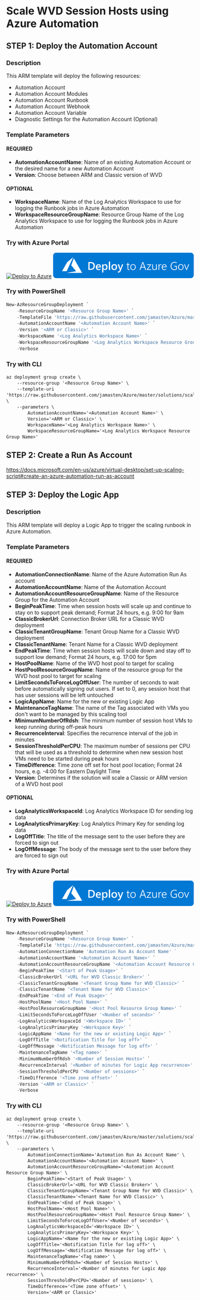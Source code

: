 # Scale WVD Session Hosts using Azure Automation

## STEP 1: Deploy the Automation Account

### Description

This ARM template will deploy the following resources:

* Automation Account
* Automation Account Modules
* Automation Account Runbook
* Automation Account Webhook
* Automation Account Variable
* Diagnostic Settings for the Automation Account (Optional)

### Template Parameters

#### REQUIRED

* **AutomationAccountName**: Name of an existing Automation Account or the desired name for a new Automation Account
* **Version**: Choose between ARM and Classic version of WVD

#### OPTIONAL

* **WorkspaceName**: Name of the Log Analytics Workspace to use for logging the Runbook jobs in Azure Automation
* **WorkspaceResourceGroupName**: Resource Group Name of the Log Analytics Workspace to use for logging the Runbook jobs in Azure Automation

### Try with Azure Portal

[![Deploy to Azure](https://aka.ms/deploytoazurebutton)](https://portal.azure.com/#create/Microsoft.Template/uri/https%3A%2F%2Fraw.githubusercontent.com%2Fjamasten%2FAzure%2Fmaster%2Fsolutions%2FscalingAutomation%2FscalingAutomationAccount.json)
[![Deploy to Azure Gov](https://raw.githubusercontent.com/Azure/azure-quickstart-templates/master/1-CONTRIBUTION-GUIDE/images/deploytoazuregov.svg?sanitize=true)](https://portal.azure.us/#create/Microsoft.Template/uri/https%3A%2F%2Fraw.githubusercontent.com%2Fjamasten%2FAzure%2Fmaster%2Fsolutions%2FscalingAutomation%2FscalingAutomationAccount.json)

### Try with PowerShell

````powershell
New-AzResourceGroupDeployment `
    -ResourceGroupName '<Resource Group Name>' `
    -TemplateFile 'https://raw.githubusercontent.com/jamasten/Azure/master/solutions/scalingAutomation/scalingAutomationAccount.json' `
    -AutomationAccountName '<Automation Account Name>' `
    -Version '<ARM or Classic>' `
    -WorkspaceName '<Log Analytics Workspace Name>' `
    -WorkspaceResourceGroupName '<Log Analytics Workspace Resource Group Name>' `
    -Verbose
````

### Try with CLI

````cli
az deployment group create \
    --resource-group '<Resource Group Name>' \
    --template-uri 'https://raw.githubusercontent.com/jamasten/Azure/master/solutions/scalingAutomation/scalingAutomationAccount.json' \
    --parameters \
        AutomationAccountName='<Automation Account Name>' \
        Version='<ARM or Classic>' \
        WorkspaceName='<Log Analytics Workspace Name>' \
        WorkspaceResourceGroupName='<Log Analytics Workspace Resource Group Name>'
````

## STEP 2: Create a Run As Account

https://docs.microsoft.com/en-us/azure/virtual-desktop/set-up-scaling-script#create-an-azure-automation-run-as-account

## STEP 3: Deploy the Logic App

### Description

This ARM template will deploy a Logic App to trigger the scaling runbook in Azure Automation.

### Template Parameters

#### REQUIRED

* **AutomationConnectionName**: Name of the Azure Automation Run As account
* **AutomationAccountName**: Name of the Automation Account
* **AutomationAccountResourceGroupName**: Name of the Resource Group for the Automation Account
* **BeginPeakTime**: Time when session hosts will scale up and continue to stay on to support peak demand; Format 24 hours, e.g. 9:00 for 9am
* **ClassicBrokerUrl**: Connection Broker URL for a Classic WVD deployment
* **ClassicTenantGroupName**: Tenant Group Name for a Classic WVD deployment
* **ClassicTenantName**: Tenant Name for a Classic WVD deployment
* **EndPeakTime**: Time when session hosts will scale down and stay off to support low demand; Format 24 hours, e.g. 17:00 for 5pm
* **HostPoolName**: Name of the WVD host pool to target for scaling
* **HostPoolResourceGroupName**: Name of the resource group for the WVD host pool to target for scaling
* **LimitSecondsToForceLogOffUser**: The number of seconds to wait before automatically signing out users. If set to 0, any session host that has user sessions will be left untouched
* **LogicAppName**: Name for the new or existing Logic App
* **MaintenanceTagName**: The name of the Tag associated with VMs you don't want to be managed by this scaling tool
* **MinimumNumberOfRdsh**: The minimum number of session host VMs to keep running during off-peak hours
* **RecurrenceInterval**: Specifies the recurrence interval of the job in minutes
* **SessionThresholdPerCPU**: The maximum number of sessions per CPU that will be used as a threshold to determine when new session host VMs need to be started during peak hours
* **TimeDifference**: Time zone off set for host pool location; Format 24 hours, e.g. -4:00 for Eastern Daylight Time
* **Version**: Determines if the solution will scale a Classic or ARM version of a WVD host pool

#### OPTIONAL

* **LogAnalyticsWorkspaceId**: Log Analytics Workspace ID for sending log data
* **LogAnalyticsPrimaryKey**: Log Analytics Primary Key for sending log data
* **LogOffTitle**: The title of the message sent to the user before they are forced to sign out
* **LogOffMessage**: The body of the message sent to the user before they are forced to sign out

### Try with Azure Portal

[![Deploy to Azure](https://aka.ms/deploytoazurebutton)](https://portal.azure.com/#create/Microsoft.Template/uri/https%3A%2F%2Fraw.githubusercontent.com%2Fjamasten%2FAzure%2Fmaster%2Fsolutions%2FscalingAutomation%2FscalingLogicApp.jsonn)
[![Deploy to Azure Gov](https://raw.githubusercontent.com/Azure/azure-quickstart-templates/master/1-CONTRIBUTION-GUIDE/images/deploytoazuregov.svg?sanitize=true)](https://portal.azure.us/#create/Microsoft.Template/uri/https%3A%2F%2Fraw.githubusercontent.com%2Fjamasten%2FAzure%2Fmaster%2Fsolutions%2FscalingAutomation%2FscalingLogicApp.json)

### Try with PowerShell

````powershell
New-AzResourceGroupDeployment `
    -ResourceGroupName '<Resource Group Name>' `
    -TemplateFile 'https://raw.githubusercontent.com/jamasten/Azure/master/solutions/scalingAutomation/scalingLogicApp.json' `
    -AutomationConnectionName 'Automation Run As Account Name' ` 
    -AutomationAccountName '<Automation Account Name>' `
    -AutomationAccountResourceGroupName '<Automation Account Resource Group Name>' `
    -BeginPeakTime '<Start of Peak Usage>' `
    -ClassicBrokerUrl '<URL for WVD Classic Broker>' `
    -ClassicTenantGroupName '<Tenant Group Name for WVD Classic>' `
    -ClassicTenantName '<Tenant Name for WVD Classic>' `
    -EndPeakTime '<End of Peak Usage>' `
    -HostPoolName '<Host Pool Name>' `
    -HostPoolResourceGroupName '<Host Pool Resource Group Name>' `
    -LimitSecondsToForceLogOffUser '<Number of seconds>' `
    -LogAnalyticsWorkspaceId '<Workspace ID>' `
    -LogAnalyticsPrimaryKey '<Workspace Key>' `
    -LogicAppName '<Name for the new or existing Logic App>' `
    -LogOffTitle '<Notification Title for log off>' `
    -LogOffMessage '<Notification Message for log off>' `
    -MaintenanceTagName '<Tag name>' `
    -MinimumNumberOfRdsh '<Number of Session Hosts>' `
    -RecurrenceInterval '<Number of minutes for Logic App recurrence>' `
    -SessionThresholdPerCPU '<Number of sessions>' `
    -TimeDifference '<Time zone offset>' `
    -Version '<ARM or Classic>' `
    -Verbose
````

### Try with CLI

````cli
az deployment group create \
    --resource-group '<Resource Group Name>' \
    --template-uri 'https://raw.githubusercontent.com/jamasten/Azure/master/solutions/scalingAutomation/scalingLogicApp.json' \
    --parameters \
        AutomationConnectionName='Automation Run As Account Name' \
        AutomationAccountName='<Automation Account Name>' \
        AutomationAccountResourceGroupName='<Automation Account Resource Group Name>' \
        BeginPeakTime='<Start of Peak Usage>' \
        ClassicBrokerUrl='<URL for WVD Classic Broker>' \
        ClassicTenantGroupName='<Tenant Group Name for WVD Classic>' \
        ClassicTenantName='<Tenant Name for WVD Classic>' \
        EndPeakTime='<End of Peak Usage>' \
        HostPoolName='<Host Pool Name>' \
        HostPoolResourceGroupName='<Host Pool Resource Group Name>' \
        LimitSecondsToForceLogOffUser='<Number of seconds>' \
        LogAnalyticsWorkspaceId='<Workspace ID>' \
        LogAnalyticsPrimaryKey='<Workspace Key>' \
        LogicAppName='<Name for the new or existing Logic App>' \
        LogOffTitle='<Notification Title for log off>' \
        LogOffMessage='<Notification Message for log off>' \
        MaintenanceTagName='<Tag name>' \
        MinimumNumberOfRdsh='<Number of Session Hosts>' \
        RecurrenceInterval='<Number of minutes for Logic App recurrence>' \
        SessionThresholdPerCPU='<Number of sessions>' \
        TimeDifference='<Time zone offset>' \
        Version='<ARM or Classic>'
````
